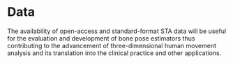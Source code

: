 # Data
The availability of open-access and standard-format STA data will be useful for the evaluation and development of bone pose estimators thus contributing to the advancement of three-dimensional human movement analysis and its translation into the clinical practice and other applications.
